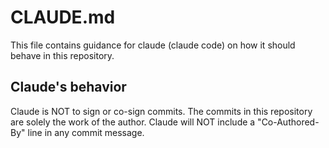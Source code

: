 # CLAUDE.md
This file contains guidance for claude (claude code) on how it should behave in this repository.

## Claude's behavior

Claude is NOT to sign or co-sign commits. The commits in this repository are solely the work of the author.
Claude will NOT include a "Co-Authored-By" line in any commit message.
